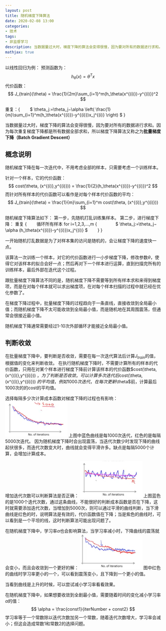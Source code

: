 ```yaml
---
layout: post
title: 随机梯度下降算法
date: 2020-02-08 13:00
categories:
- 技术
tags:
- 非监督学习
description: 当数据量过大时，梯度下降的算法会变得很慢，因为要对所有的数据进行求和。因为每次重复梯度下降都是所有数据全部求和，所以梯度下降算法又称之为批量梯度下降（Batch Gradient Descent），随机梯度下降在每一次迭代中，不用考虑全部的样本，只需要考虑一个训练样本。
mathjax: true
---
```


以线性回归为例：
预测函数为：
$$ h_\theta(x) = \theta^Tx $$
代价函数：
$$ J_{train}(\theta) = \frac{1}{2m}\sum_{i=1}^m(h_\theta(x^{(i)})-y^{(i)})^2 $$

重复：{
　　$ \theta_j:=\theta_j−\alpha \left( \frac{1}{m}\sum_{i=1}^m(h_\theta(x^{(i)})-y^{(i)})x_j^{(i)} \right) $
}

当数据量过大时，梯度下降的算法会变得很慢，因为要对所有的数据进行求和。因为每次重复梯度下降都是所有数据全部求和，所以梯度下降算法又称之为**批量梯度下降（Batch Gradient Descent）**

## 概念说明

随机梯度下降在每一次迭代中，不用考虑全部的样本，只需要考虑一个训练样本。

针对一个样本，它的代价函数：
$$ cost(\theta, (x^{(i)},y^{(i)})) = \frac{1}{2}(h_\theta(x^{(i)})-y^{(i)})^2 $$
而针对所有样本的代价函数可以看作是对每个样本代价函数的平均：
$$ J_{train}(\theta) = \frac{1}{m}\sum_{i=1}^m cost(\theta, (x^{(i)},y^{(i)})) $$


随机梯度下降算法如下：
第一步，先随机打乱训练集样本。
第二步，进行梯度下降：
重复 {
　　循环所有样本 for i=1,2,3,...,m {
　　　　$ \theta_j:=\theta_j−\alpha (h_\theta(x^{(i)})-y^{(i)})x_j^{(i)}  $
　　}
}

一开始随机打乱数据是为了对样本集的访问是随机的，会让梯度下降的速度快一点。

该算法一次训练一个样本，对它的代价函数进行一小步梯度下降，修改参数$\theta$，使得它对该样本的拟合会好一点；然后再对下一个样本进行运算，直到扫描完所有的训练样本，最后外部在迭代这个过程。

跟批量梯度下降算法不同的是，随机梯度下降不需要等到所有样本求和来得到梯度项，而是在对每个样本就可以求出梯度项，在对每个样本扫描的过程中就已经在优化参数了。

在梯度下降过程中，批量梯度下降的过程趋向于一条直线，直接收敛到全局最小值；而随机梯度下降不太可能收敛到全局最小值，而是随机地在其周围震荡，但通常会很接近最小值。

随机梯度下降通常需要经过1-10次外部循环才能接近全局最小值。

## 判断收敛
在批量梯度下降中，要判断是否收敛，需要在每一次迭代算法后计算$J_{train}$的值，根据值的变化来判断收敛。
在执行随机梯度下降时，不需要计算所有的样本的代价函数，只用在对某个样本进行梯度下降前计算该样本的代价函数$cost(\theta, (x^{(i)},y^{(i)})) $，为了判断是否收敛，可以计算多次迭代后$cost(\theta, (x^{(i)},y^{(i)})) $的平均值，例如1000次迭代，在每次更新$\theta$前，计算最后1000次的的cost的平均值。

选择每隔多少次计算成本函数对梯度下降的过程也有影响：
<img width="40%" src="/images/ml44.png" alt="">
上图中蓝色曲线是每1000次迭代，红色的是每隔5000次迭代。
因为随机梯度下降时会出现震荡，当迭代次数少时发现下降的曲线起伏很多，而迭代次数变大时，曲线就会变得平滑许多。缺点是每隔5000个计算，会增加计算成本。

增加迭代次数可以判断算法是否正确：
<img width="40%" src="/images/ml45.png" alt="">
上图蓝色的是1000个迭代次数，通过这条曲线，不能很好的判断成本函数是否在下降，这时就需要添加迭代次数，当增加到5000次，则可以通过平滑的曲线判断，当下滑曲线是红色的时，说明算法是有效的，代价函数值在下降；当是紫色的曲线时，可以看到是一个平坦的线，这时判断算法可能出现问题了。

在随机梯度下降中，学习率$\alpha$也会影响算法，当学习率减小时，下降曲线的震荡就会变小，而且会收敛到一个更好的解：
<img width="40%" src="/images/ml46.png" alt="">
图中红色的曲线时学习率更小的一个，可以看到震荡变小，且下降到一个更小的值。

当看到曲线是上升的时候，可以尝试减小学习率看看效果。

在随机梯度下降中，如果想要收敛到全剧最小值，需要随着时间的变化减小学习率$\alpha$的值：
$$ \alpha = \frac{const1}{iterNumber + const2} $$
学习率等于一个常数除以迭代次数加另一个常数，随着迭代次数增大，学习率会减小；但这会造成常数1和常数2的选择问题。

